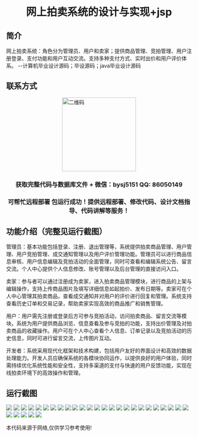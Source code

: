 <p><h1 align="center">网上拍卖系统的设计与实现+jsp</h1></p>

## 简介
网上拍卖系统：角色分为管理员、用户和卖家；提供商品管理、竞拍管理、用户注册登录、支付功能和用户互动交流。支持多种支付方式、实时出价和用户评价体系。    --计算机毕业设计源码；毕设源码；java毕业设计源码


## 联系方式
<img src="https://bs-1329754181.cos.ap-shanghai.myqcloud.com/wx.jpg" alt="二维码" style="display: block; margin: 0 auto;" width="200px">
<p><h3 align="center">获取完整代码与数据库文件 + 微信：bysj5151 QQ: 86050149</h3></p>
<p><h3 align="center">可帮忙远程部署 包运行成功！提供远程部署、修改代码、设计文档指导、代码讲解等服务！</h3></p>

## 功能介绍（完整见运行截图）
管理员：基本功能包括登录、注册、退出管理等，系统提供拍卖商品管理、用户管理、用户竞拍管理、成交通知管理以及用户评价管理功能。管理员可以进行商品信息审核、用户信息编辑及竞拍活动的全面管理，同时可查看和编辑系统公告、留言交流。个人中心提供个人信息修改、账号管理以及后台管理的直接访问入口。

卖家：参与者可以通过注册成为卖家，进入拍卖商品管理模块，进行商品的上架与编辑操作，支持上传商品图片及填写详细信息如起拍价、发布日期等。卖家可在个人中心管理其拍卖商品，查看成交通知并对用户的评价进行回复和管理。系统支持查看历史订单和交易记录，帮助卖家实现高效的商品推广和销售管理。

用户：用户需先注册或登录后方可参与竞拍活动，访问拍卖商品、留言交流等模块。系统为用户提供商品浏览、信息查看及参与竞拍的功能，支持出价管理及对拍卖商品的收藏操作。用户可在个人中心查看个人信息、订单记录以及竞拍活动的历史信息，同时可进行留言交流，上传图片互动。

开发者：系统采用现代化框架和技术构建，包括用户友好的界面设计和高效的数据处理能力。开发人员应确保系统的各模块协同运作，以提供良好的用户体验，同时需持续优化系统性能和安全性，支持多渠道的支付与快速的用户反馈功能，实现在线拍卖环境下的高效操作和管理。


## 运行截图
![](https://bs-1329754181.cos.ap-shanghai.myqcloud.com/ssm/OnlineAuctionSystemJsp/img/001.jpg)
![](https://bs-1329754181.cos.ap-shanghai.myqcloud.com/ssm/OnlineAuctionSystemJsp/img/002.jpg)
![](https://bs-1329754181.cos.ap-shanghai.myqcloud.com/ssm/OnlineAuctionSystemJsp/img/003.jpg)
![](https://bs-1329754181.cos.ap-shanghai.myqcloud.com/ssm/OnlineAuctionSystemJsp/img/004.jpg)
![](https://bs-1329754181.cos.ap-shanghai.myqcloud.com/ssm/OnlineAuctionSystemJsp/img/005.jpg)
![](https://bs-1329754181.cos.ap-shanghai.myqcloud.com/ssm/OnlineAuctionSystemJsp/img/006.jpg)
![](https://bs-1329754181.cos.ap-shanghai.myqcloud.com/ssm/OnlineAuctionSystemJsp/img/007.jpg)
![](https://bs-1329754181.cos.ap-shanghai.myqcloud.com/ssm/OnlineAuctionSystemJsp/img/008.jpg)
![](https://bs-1329754181.cos.ap-shanghai.myqcloud.com/ssm/OnlineAuctionSystemJsp/img/009.jpg)
![](https://bs-1329754181.cos.ap-shanghai.myqcloud.com/ssm/OnlineAuctionSystemJsp/img/010.jpg)
![](https://bs-1329754181.cos.ap-shanghai.myqcloud.com/ssm/OnlineAuctionSystemJsp/img/011.jpg)
![](https://bs-1329754181.cos.ap-shanghai.myqcloud.com/ssm/OnlineAuctionSystemJsp/img/012.jpg)
![](https://bs-1329754181.cos.ap-shanghai.myqcloud.com/ssm/OnlineAuctionSystemJsp/img/013.jpg)
![](https://bs-1329754181.cos.ap-shanghai.myqcloud.com/ssm/OnlineAuctionSystemJsp/img/014.jpg)
![](https://bs-1329754181.cos.ap-shanghai.myqcloud.com/ssm/OnlineAuctionSystemJsp/img/015.jpg)
![](https://bs-1329754181.cos.ap-shanghai.myqcloud.com/ssm/OnlineAuctionSystemJsp/img/016.jpg)
![](https://bs-1329754181.cos.ap-shanghai.myqcloud.com/ssm/OnlineAuctionSystemJsp/img/017.jpg)
![](https://bs-1329754181.cos.ap-shanghai.myqcloud.com/ssm/OnlineAuctionSystemJsp/img/018.jpg)
![](https://bs-1329754181.cos.ap-shanghai.myqcloud.com/ssm/OnlineAuctionSystemJsp/img/019.jpg)
![](https://bs-1329754181.cos.ap-shanghai.myqcloud.com/ssm/OnlineAuctionSystemJsp/img/020.jpg)
![](https://bs-1329754181.cos.ap-shanghai.myqcloud.com/ssm/OnlineAuctionSystemJsp/img/021.jpg)
![](https://bs-1329754181.cos.ap-shanghai.myqcloud.com/ssm/OnlineAuctionSystemJsp/img/022.jpg)
![](https://bs-1329754181.cos.ap-shanghai.myqcloud.com/ssm/OnlineAuctionSystemJsp/img/023.jpg)
![](https://bs-1329754181.cos.ap-shanghai.myqcloud.com/ssm/OnlineAuctionSystemJsp/img/024.jpg)
![](https://bs-1329754181.cos.ap-shanghai.myqcloud.com/ssm/OnlineAuctionSystemJsp/img/025.jpg)
![](https://bs-1329754181.cos.ap-shanghai.myqcloud.com/ssm/OnlineAuctionSystemJsp/img/026.jpg)
![](https://bs-1329754181.cos.ap-shanghai.myqcloud.com/ssm/OnlineAuctionSystemJsp/img/027.jpg)
![](https://bs-1329754181.cos.ap-shanghai.myqcloud.com/ssm/OnlineAuctionSystemJsp/img/028.jpg)
![](https://bs-1329754181.cos.ap-shanghai.myqcloud.com/ssm/OnlineAuctionSystemJsp/img/029.jpg)
![](https://bs-1329754181.cos.ap-shanghai.myqcloud.com/ssm/OnlineAuctionSystemJsp/img/030.jpg)

<p>本代码来源于网络,仅供学习参考使用!</p>
